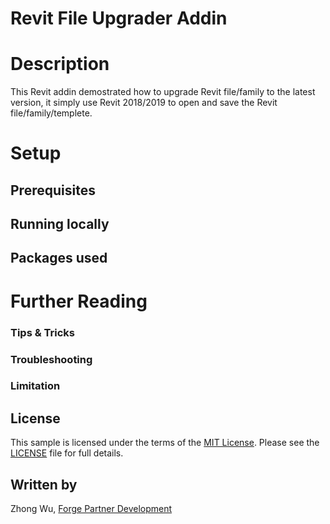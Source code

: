 # Revit File Upgrader Addin

# Description

This Revit addin demostrated how to upgrade Revit file/family to the latest version, it simply use Revit 2018/2019 to open and save the Revit file/family/templete.


# Setup

## Prerequisites


## Running locally



## Packages used


# Further Reading


### Tips & Tricks


### Troubleshooting



### Limitation


## License

This sample is licensed under the terms of the [MIT License](http://opensource.org/licenses/MIT). Please see the [LICENSE](LICENSE) file for full details.

## Written by

Zhong Wu, [Forge Partner Development](http://forge.autodesk.com)
